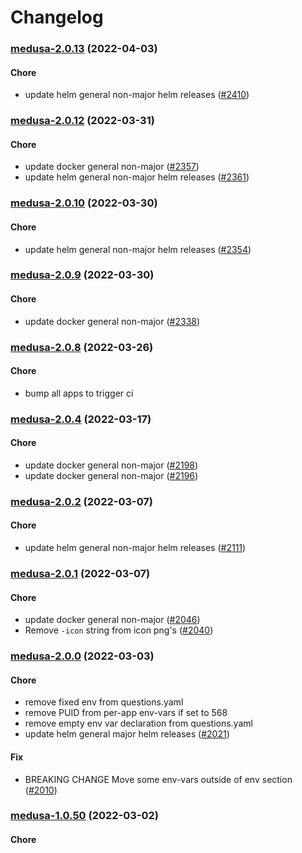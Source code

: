 # Changelog<br>


<a name="medusa-2.0.13"></a>
### [medusa-2.0.13](https://github.com/truecharts/apps/compare/medusa-2.0.12...medusa-2.0.13) (2022-04-03)

#### Chore

* update helm general non-major helm releases ([#2410](https://github.com/truecharts/apps/issues/2410))



<a name="medusa-2.0.12"></a>
### [medusa-2.0.12](https://github.com/truecharts/apps/compare/medusa-2.0.10...medusa-2.0.12) (2022-03-31)

#### Chore

* update docker general non-major ([#2357](https://github.com/truecharts/apps/issues/2357))
* update helm general non-major helm releases ([#2361](https://github.com/truecharts/apps/issues/2361))



<a name="medusa-2.0.10"></a>
### [medusa-2.0.10](https://github.com/truecharts/apps/compare/medusa-2.0.9...medusa-2.0.10) (2022-03-30)

#### Chore

* update helm general non-major helm releases ([#2354](https://github.com/truecharts/apps/issues/2354))



<a name="medusa-2.0.9"></a>
### [medusa-2.0.9](https://github.com/truecharts/apps/compare/medusa-2.0.8...medusa-2.0.9) (2022-03-30)

#### Chore

* update docker general non-major ([#2338](https://github.com/truecharts/apps/issues/2338))



<a name="medusa-2.0.8"></a>
### [medusa-2.0.8](https://github.com/truecharts/apps/compare/medusa-2.0.7...medusa-2.0.8) (2022-03-26)

#### Chore

* bump all apps to trigger ci



<a name="medusa-2.0.4"></a>
### [medusa-2.0.4](https://github.com/truecharts/apps/compare/medusa-2.0.3...medusa-2.0.4) (2022-03-17)

#### Chore

* update docker general non-major ([#2198](https://github.com/truecharts/apps/issues/2198))
* update docker general non-major ([#2196](https://github.com/truecharts/apps/issues/2196))



<a name="medusa-2.0.2"></a>
### [medusa-2.0.2](https://github.com/truecharts/apps/compare/medusa-2.0.1...medusa-2.0.2) (2022-03-07)

#### Chore

* update helm general non-major helm releases ([#2111](https://github.com/truecharts/apps/issues/2111))



<a name="medusa-2.0.1"></a>
### [medusa-2.0.1](https://github.com/truecharts/apps/compare/medusa-2.0.0...medusa-2.0.1) (2022-03-07)

#### Chore

* update docker general non-major ([#2046](https://github.com/truecharts/apps/issues/2046))
* Remove `-icon` string from icon png's ([#2040](https://github.com/truecharts/apps/issues/2040))



<a name="medusa-2.0.0"></a>
### [medusa-2.0.0](https://github.com/truecharts/apps/compare/medusa-1.0.50...medusa-2.0.0) (2022-03-03)

#### Chore

* remove fixed env from questions.yaml
* remove PUID from per-app env-vars if set to 568
* remove empty env var declaration from questions.yaml
* update helm general major helm releases ([#2021](https://github.com/truecharts/apps/issues/2021))

#### Fix

* BREAKING CHANGE Move some env-vars outside of env section ([#2010](https://github.com/truecharts/apps/issues/2010))



<a name="medusa-1.0.50"></a>
### [medusa-1.0.50](https://github.com/truecharts/apps/compare/medusa-1.0.49...medusa-1.0.50) (2022-03-02)

#### Chore

